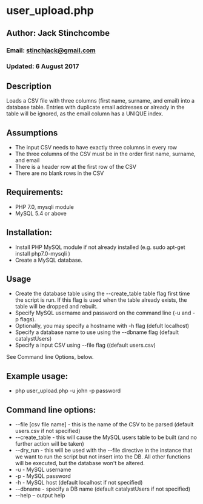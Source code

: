 # user_upload.php

## Author: Jack Stinchcombe
### Email: stinchjack@gmail.com
### Updated: 6 August 2017

## Description

Loads a CSV file with three columns (first name, surname, and email) into a database table. Entries with duplicate email addresses or already in the table will be ignored, as the email column has a UNIQUE index.

## Assumptions
- The input CSV needs to have exactly three columns in every row
- The three columns of the CSV must be in the order first name, surname, and email
- There is a header row at the first row of the CSV
- There are no blank rows in the CSV

## Requirements:
- PHP 7.0, mysqli module
- MySQL 5.4 or above

## Installation:
- Install PHP MySQL module if not already installed (e.g. sudo apt-get install php7.0-mysqli )
- Create a MySQL database.

## Usage
- Create the database table using the --create_table table flag first time the script is run. If this flag is used when the table already exists, the table will be dropped and rebuilt.
- Specify MySQL username and password on the command line (-u and -p flags).
- Optionally, you may specify a hostname with -h flag (defult localhost)
- Specify a database name to use using the --dbname flag (default catalystUsers)
- Specify a input CSV using --file flag ((default users.csv)

See Command line Options, below.

## Example usage:
- php user_upload.php -u john -p password

## Command line options:

- --file [csv file name] - this is the name of the CSV to be parsed (default users.csv if not specified)
- --create_table - this will cause the MySQL users table to be built (and no further action will be taken)
- --dry_run - this will be used with the --file directive in the instance that we want to run the script but not insert into the DB. All other functions will be executed, but the database won't be altered.
- -u - MySQL username
- -p - MySQL password
- -h - MySQL host (default localhost if not specified)
- --dbname - specify a DB name (default catalystUsers if not specified)
- --help – output help

